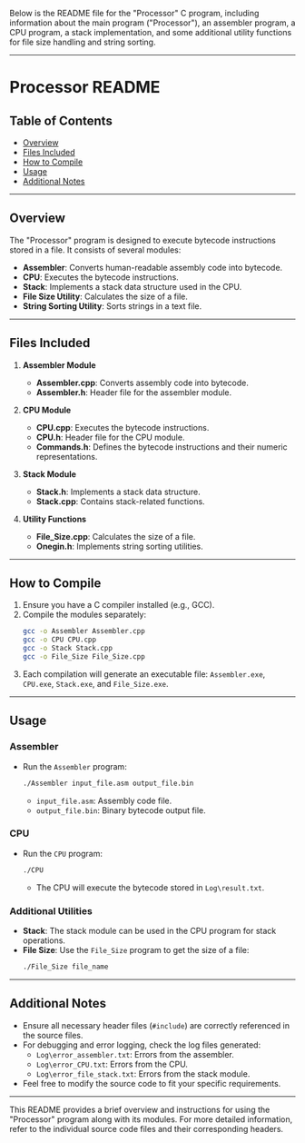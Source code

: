 Below is the README file for the "Processor" C program, including information about the main program ("Processor"), an assembler program, a CPU program, a stack implementation, and some additional utility functions for file size handling and string sorting.

---

# Processor README

## Table of Contents
- [Overview](#overview)
- [Files Included](#files-included)
- [How to Compile](#how-to-compile)
- [Usage](#usage)
- [Additional Notes](#additional-notes)

---

## Overview
The "Processor" program is designed to execute bytecode instructions stored in a file. It consists of several modules:

- **Assembler**: Converts human-readable assembly code into bytecode.
- **CPU**: Executes the bytecode instructions.
- **Stack**: Implements a stack data structure used in the CPU.
- **File Size Utility**: Calculates the size of a file.
- **String Sorting Utility**: Sorts strings in a text file.

---

## Files Included
1. **Assembler Module**
   - **Assembler.cpp**: Converts assembly code into bytecode.
   - **Assembler.h**: Header file for the assembler module.

2. **CPU Module**
   - **CPU.cpp**: Executes the bytecode instructions.
   - **CPU.h**: Header file for the CPU module.
   - **Commands.h**: Defines the bytecode instructions and their numeric representations.

3. **Stack Module**
   - **Stack.h**: Implements a stack data structure.
   - **Stack.cpp**: Contains stack-related functions.

4. **Utility Functions**
   - **File_Size.cpp**: Calculates the size of a file.
   - **Onegin.h**: Implements string sorting utilities.

---

## How to Compile
1. Ensure you have a C compiler installed (e.g., GCC).
2. Compile the modules separately:
   ```bash
   gcc -o Assembler Assembler.cpp
   gcc -o CPU CPU.cpp
   gcc -o Stack Stack.cpp
   gcc -o File_Size File_Size.cpp
   ```
3. Each compilation will generate an executable file: `Assembler.exe`, `CPU.exe`, `Stack.exe`, and `File_Size.exe`.

---

## Usage
### Assembler
- Run the `Assembler` program:
  ```bash
  ./Assembler input_file.asm output_file.bin
  ```
  - `input_file.asm`: Assembly code file.
  - `output_file.bin`: Binary bytecode output file.

### CPU
- Run the `CPU` program:
  ```bash
  ./CPU
  ```
  - The CPU will execute the bytecode stored in `Log\result.txt`.

### Additional Utilities
- **Stack**: The stack module can be used in the CPU program for stack operations.
- **File Size**: Use the `File_Size` program to get the size of a file:
  ```bash
  ./File_Size file_name
  ```

---

## Additional Notes
- Ensure all necessary header files (`#include`) are correctly referenced in the source files.
- For debugging and error logging, check the log files generated:
  - `Log\error_assembler.txt`: Errors from the assembler.
  - `Log\error_CPU.txt`: Errors from the CPU.
  - `Log\error_file_stack.txt`: Errors from the stack module.
- Feel free to modify the source code to fit your specific requirements.

---

This README provides a brief overview and instructions for using the "Processor" program along with its modules. For more detailed information, refer to the individual source code files and their corresponding headers.
